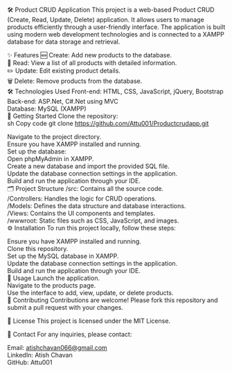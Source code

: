 🛠️ Product CRUD Application
This project is a web-based Product CRUD (Create, Read, Update, Delete) application. It allows users to manage products efficiently through a user-friendly interface. The application is built using modern web development technologies and is connected to a XAMPP database for data storage and retrieval.<br>

✨ Features
🆕 Create: Add new products to the database.<br>
📄 Read: View a list of all products with detailed information.<br>
✏️ Update: Edit existing product details.<br>
🗑️ Delete: Remove products from the database.<br>
🛠️ Technologies Used
Front-end: HTML, CSS, JavaScript, jQuery, Bootstrap<br>
Back-end: ASP.Net, C#.Net using MVC<br>
Database: MySQL (XAMPP)<br>
🚀 Getting Started
Clone the repository:<br>
sh
Copy code
git clone https://github.com/Attu001/Productcrudapp.git
<br>

Navigate to the project directory.<br>
Ensure you have XAMPP installed and running.<br>
Set up the database:<br>
Open phpMyAdmin in XAMPP.<br>
Create a new database and import the provided SQL file.<br>
Update the database connection settings in the application.<br>
Build and run the application through your IDE.<br>
🗂️ Project Structure
/src: Contains all the source code.<br>
/Controllers: Handles the logic for CRUD operations.<br>
/Models: Defines the data structure and database interactions.<br>
/Views: Contains the UI components and templates.<br>
/wwwroot: Static files such as CSS, JavaScript, and images.<br>
⚙️ Installation
To run this project locally, follow these steps:<br>

Ensure you have XAMPP installed and running.<br>
Clone this repository.<br>
Set up the MySQL database in XAMPP.<br>
Update the database connection settings in the application.<br>
Build and run the application through your IDE.<br>
📄 Usage
Launch the application.<br>
Navigate to the products page.<br>
Use the interface to add, view, update, or delete products.<br>
🤝 Contributing
Contributions are welcome! Please fork this repository and submit a pull request with your changes.<br>

📜 License
This project is licensed under the MIT License.<br>

📧 Contact
For any inquiries, please contact:<br>

Email: atishchavan066@gmail.com<br>
LinkedIn: Atish Chavan<br>
GitHub: Attu001<br>


